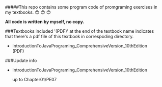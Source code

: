 #####This repo contains some program code of promgraming exercises in my textbooks.
:heart_eyes: :heart_eyes: :heart_eyes:

**All code is written by myself, no copy.**

###Textbooks included
'(PDF)' at the end of the textbook name indicates that there's a pdf file of this textbook in correspoding directory.

- IntroductionToJavaPrograming_ComprehensiveVersion_10thEdition (PDF)


###Update info

- IntroductionToJavaPrograming_ComprehensiveVersion_10thEdition

  up to Chapter01/PE07
